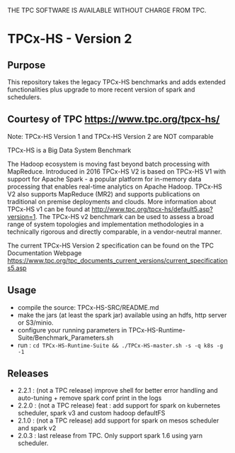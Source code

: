 THE TPC SOFTWARE IS AVAILABLE WITHOUT CHARGE FROM TPC.

# TPCx-HS - Version 2

## Purpose

This repository takes the legacy TPCx-HS benchmarks and adds extended functionalities plus upgrade to more recent version of spark and schedulers.

## Courtesy of TPC https://www.tpc.org/tpcx-hs/

Note: TPCx-HS Version 1 and TPCx-HS Version 2 are NOT comparable

TPCx-HS is a Big Data System Benchmark

The Hadoop ecosystem is moving fast beyond batch processing with MapReduce. Introduced in 2016 TPCx-HS V2 is based on TPCx-HS V1 with support for Apache Spark - a popular platform for in-memory data processing that enables real-time analytics on Apache Hadoop. TPCx-HS V2 also supports MapReduce (MR2) and supports publications on traditional on premise deployments and clouds. More information about TPCx-HS v1 can be found at http://www.tpc.org/tpcx-hs/default5.asp?version=1. The TPCx-HS v2 benchmark can be used to assess a broad range of system topologies and implementation methodologies in a technically rigorous and directly comparable, in a vendor-neutral manner. 

The current TPCx-HS Version 2 specification can be found on the TPC Documentation Webpage https://www.tpc.org/tpc_documents_current_versions/current_specifications5.asp

## Usage

- compile the source: TPCx-HS-SRC/README.md 
- make the jars (at least the spark jar) available using an hdfs, http server or S3/minio.
- configure your running parameters in TPCx-HS-Runtime-Suite/Benchmark_Parameters.sh
- run : `cd TPCx-HS-Runtime-Suite && ./TPCx-HS-master.sh -s -q k8s -g -1`

## Releases

- 2.2.1 : (not a TPC release) improve shell for better error handling and auto-tuning + remove spark conf print in the logs
- 2.2.0 : (not a TPC release) feat : add support for spark on kubernetes scheduler, spark v3 and custom hadoop defaultFS
- 2.1.0 : (not a TPC release) add support for spark on mesos scheduler and spark v2
- 2.0.3 : last release from TPC. Only support spark 1.6 using yarn scheduler.
